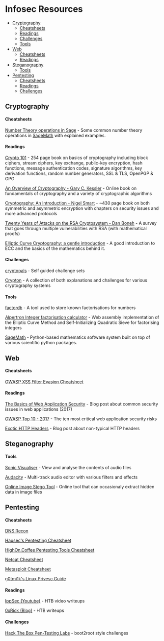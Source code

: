 # Infosec Resources

- [Cryptography](#cryptography)
    - [Cheatsheets](#cryptography-cheatsheets)
    - [Readings](#cryptography-readings)
    - [Challenges](#cryptography-challenges)
    - [Tools](#cryptography-tools)
- [Web](#web)
    - [Cheatsheets](#web-cheatsheets)
    - [Readings](#web-readings)
- [Steganography](#steganography)
    - [Tools](#steganography-tools)
- [Pentesting](#pentesting)
    - [Cheatsheets](#pentesting-cheatsheets)
    - [Readings](#pentesting-readings)
    - [Challenges](#pentesting-challs)

## Cryptography

#### Cheatsheets <a name="cryptography-cheatsheets"></a>

[Number Theory operations in Sage](https://faculty.washington.edu/moishe/hanoiex/Number%20Theory%20Applications/Number%20Theory%20Applications/Number%20Theory.htm) - Some common number theory operations in [SageMath](http://www.sagemath.org/) with explained examples.

#### Readings <a name="cryptography-readings"></a>

[Crypto 101](https://www.crypto101.io/) - 254 page book on basics of cryptography including block ciphers, stream ciphers, key exchange, public-key encryption, hash functions, message authentication codes, signature algorithms, key derivation functions, random number generators, SSL & TLS, OpenPGP & GPG

[An Overview of Cryptography - Gary C. Kessler](https://www.garykessler.net/library/crypto.html) - Online book on fundamentals of cryptography and a variety of cryptographic algorithms

[Cryptography: An Introduction - Nigel Smart](https://www.cs.umd.edu/~waa/414-F11/IntroToCrypto.pdf) - ~430 page book on both symmetric and asymmetric encryption with chapters on security issues and more advanced protocols

[Twenty Years of Attacks on the RSA Cryptosystem - Dan Boneh](https://crypto.stanford.edu/~dabo/pubs/papers/RSA-survey.pdf) - A survey that goes through multiple vulnerabilities with RSA (with mathematical proofs)

[Elliptic Curve Cryptography: a gentle introduction](https://andrea.corbellini.name/2015/05/17/elliptic-curve-cryptography-a-gentle-introduction/) - A good introduction to ECC and the basics of the mathematics behind it.

#### Challenges <a name="cryptography-challenges"></a>

[cryptopals](https://cryptopals.com/) - Self guided challenge sets

[Crypton](https://github.com/ashutosh1206/Crypton) - A collection of both explanations and challenges for various cryptography systems

#### Tools <a name="cryptography-tools"></a>

[factordb](http://factordb.com/) - A tool used to store known factorisations for numbers

[Alpertron Integer factorisation calculator](https://www.alpertron.com.ar/ECM.HTM) - Web assembly implementation of the Elliptic Curve Method and Self-Initializing Quadratic Sieve for factorising integers

[SageMath](http://www.sagemath.org/) - Python-based mathematics software system built on top of various scientific python packages.

## Web

#### Cheatsheets <a name="web-cheatsheets"></a>

[OWASP XSS Filter Evasion Cheatsheet](https://www.owasp.org/index.php/XSS_Filter_Evasion_Cheat_Sheet)

#### Readings <a name="web-readings"></a>

[The Basics of Web Application Security](https://martinfowler.com/articles/web-security-basics.html) - Blog post about common security issues in web applications (2017)

[OWASP Top 10 - 2017](https://www.owasp.org/images/7/72/OWASP_Top_10-2017_%28en%29.pdf.pdf) - The ten most critical web application security risks

[Exotic HTTP Headers](https://peteris.rocks/blog/exotic-http-headers/) - Blog post about non-typical HTTP headers

## Steganography <a name="steganography"></a>

#### Tools <a name="steganography-tools"></a>

[Sonic Visualiser](https://www.sonicvisualiser.org/) - View and analyse the contents of audio files

[Audacity](https://www.audacityteam.org/) - Multi-track audio editor with various filters and effects

[Online Image Stego Tool](http://stylesuxx.github.io/steganography/) - Online tool that can occasionaly extract hidden data in image files

## Pentesting <a name="pentesting"></a>

#### Cheatsheets <a name="pentesting-cheatsheets"></a>

[DNS Recon](https://github.com/nixawk/pentest-wiki/blob/master/1.Information-Gathering/How-to-gather-dns-information.md)

[Hausec's Pentesting Cheatsheet](https://hausec.com/pentesting-cheatsheet/#_Toc475368977)

[HighOn.Coffee Pentesting Tools Cheatsheet](https://highon.coffee/blog/penetration-testing-tools-cheat-sheet/)

[Netcat Cheatsheet](https://www.sans.org/security-resources/sec560/netcat_cheat_sheet_v1.pdf)

[Metasploit Cheatsheet](https://raw.githubusercontent.com/coreb1t/awesome-pentest-cheat-sheets/master/docs/Metasploit-CheatSheet.png)

[g0tmi1k's Linux Privesc Guide](https://blog.g0tmi1k.com/2011/08/basic-linux-privilege-escalation/)

#### Readings <a name="pentesting-readings"></a>

[IppSec (Youtube)](https://www.youtube.com/channel/UCa6eh7gCkpPo5XXUDfygQQA) - HTB video writeups

[0xRick (Blog)](https://0xrick.github.io/) - HTB writeups

#### Challenges <a name="pentesting-challs"></a>

[Hack The Box Pen-Testing Labs](https://www.hackthebox.eu/) - boot2root style challenges
